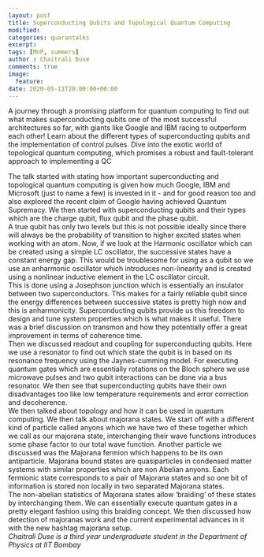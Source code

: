 ```yaml
---
layout: post
title: Superconducting Qubits and Topological Quantum Computing
modified:
categories: quarantalks
excerpt:
tags: [MnP, summers]
author : Chaitrali Duse
comments: true
image:
  feature:
date: 2020-05-11T20:00:00+00:00
---
```

A journey through a promising platform for quantum computing to find out what makes superconducting qubits one of the most successful architectures so far, with giants like Google and IBM racing to outperform each other! Learn about the different types of superconducting qubits and the implementation of control pulses. Dive into the exotic world of topological quantum computing, which promises a robust and fault-tolerant approach to implementing a QC

<!-- TYPE ARTICLE BELOW -->
<!-- Use ### for header_1 -->
<!-- Use <b></b> for header_2 -->
<!-- No suffix required for normal text -->
<!-- Use <i></i> for ending notes -->

The talk started with stating how important superconducting and topological quantum computing is given how much Google, IBM and Microsoft (just to name a few) is invested in it - and for good reason too and also explored the recent claim of Google having achieved Quantum Supremacy. We then started with superconducting qubits and their types which are the charge qubit, flux qubit and the phase qubit.  
A true qubit has only two levels but this is not possible ideally since there will always be the probability of transition to higher excited states when working with an atom. Now, if we look at the Harmonic oscillator which can be created using a simple LC oscillator, the successive states have a constant energy gap. This would be troublesome for using as a qubit so we use an anharmonic oscillator which introduces non-linearity and is created using a nonlinear inductive element in the LC oscillator circuit.  
This is done using a Josephson junction which is essentially an insulator between two superconductors. This makes for a fairly reliable qubit since the energy differences between successive states is pretty high now and this is anharmonicity. Superconducting qubits provide us this freedom to design and tune system properties which is what makes it useful. There was a brief discussion on transmon and how they potentially offer a great improvement in terms of coherence time.  
Then we discussed readout and coupling for superconducting qubits. Here we use a resonator to find out which state the qubit is in based on its resonance frequency using the Jaynes-cumming model. For executing quantum gates which are essentially rotations on the Bloch sphere we use microwave pulses and two qubit interactions can be done via a bus resonator. We then see that superconducting qubits have their own disadvantages too like low temperature requirements and error correction and decoherence.  
We then talked about topology and how it can be used in quantum computing. We then talk about majorana states. We start off with a different kind of particle called anyons which we have two of these together which we call as our majorana state, interchanging their wave functions introduces some phase factor to our total wave function. Another particle we discussed was the Majorana fermion which happens to be its own antiparticle. Majorana bound states are quasiparticles in condensed matter systems with similar properties which are non Abelian anyons. Each fermionic state corresponds to a pair of Majorana states and so one bit of information is stored non locally in two separated Majorana states.   
The non-abelian statistics of Majorana states allow ‘braiding’ of these states by interchanging them. We can essentially execute quantum gates in a pretty elegant fashion using this braiding concept. We then discussed how detection of majoranas work and the current experimental advances in it with the new hashtag majorana setup.  
<i>Chaitrali Duse is a third year undergraduate student in the Department of Physics at IIT Bombay</i>
